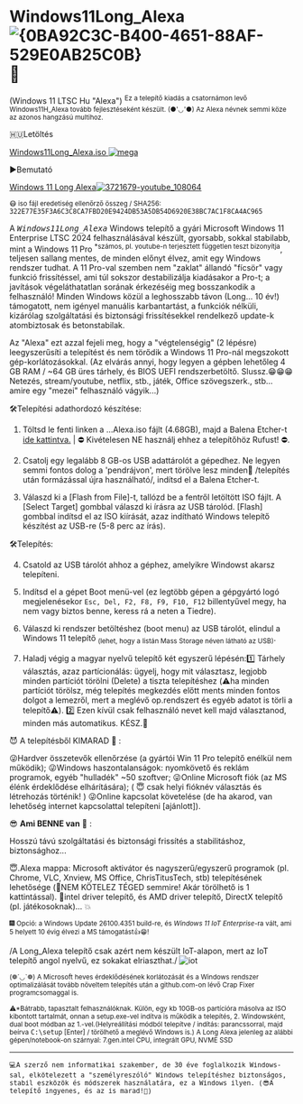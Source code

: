 # Windows11Long_Alexa![{0BA92C3C-B400-4651-88AF-529E0AB25C0B}](https://github.com/user-attachments/assets/07ee3eb5-eaa3-4350-887d-3a4e7aa77b15)🛟
(Windows 11 LTSC Hu "Alexa") 
<sup>Ez a telepítő kiadás a csatornámon levő Windows11H_Alexa tovább fejlesztéseként készült. (●'◡'●) Az Alexa névnek semmi köze az azonos hangzású multihoz.</sup>

🇭🇺Letöltés 

<a href="https://mega.nz/file/1IRyhIjb#yxWI9-Kp8kTr20mcY-SOENL4KkLg6_sSioQc-Q5f4e8" target="_blank">Windows11Long_Alexa.iso ![mega](https://github.com/user-attachments/assets/c4b28076-9177-45e7-817c-cb7323582bf2)</a>

▶️Bemutató

<a href="https://m.youtube.com/watch?v=Z-8IMalnQ2E" target="_blank">Windows 11 Long Alexa![3721679-youtube_108064](https://github.com/user-attachments/assets/64e3c576-240c-4fb0-a5ee-5a1bad9ea575)</a>


<sup>😷 iso fájl eredetiség ellenőrző összeg / SHA256:  <tt>322E77E35F3A6C3C8CA7FBD20E9424DB53A5DB54D6920E38BC7AC1F8CA4AC965</tt></sup>

A <tt>*Windows11Long_Alexa*</tt> Windows telepítő a gyári Microsoft Windows 11 Enterprise LTSC 2024 felhasználásával készült, gyorsabb, sokkal stabilabb, mint a Windows 11 Pro <sup>*számos, pl. youtube-n terjesztett független teszt bizonyítja</sup>, teljesen sallang mentes, de minden előnyt élvez, amit egy Windows rendszer tudhat. A 11 Pro-val szemben nem "zaklat" állandó "fícsör" vagy funkció frissítéssel, ami túl sokszor destabilizálja kiadásakor a Pro-t; a javítások végeláthatatlan sorának érkezéséig meg bosszankodik a felhasználó! 
Minden Windows közül a leghosszabb távon (Long... 10 év!) támogatott, nem igényel manuális karbantartást, a funkciók nélküli, kizárólag szolgáltatási és biztonsági frissítésekkel rendelkező update-k atombiztosak és betonstabilak.

Az "Alexa" ezt azzal fejeli meg, hogy a "végtelenségig" (2 lépésre) leegyszerűsíti a telepítést és nem törődik a Windows 11 Pro-nál megszokott gép-korlátozásokkal. (Az elvárás annyi, hogy legyen a gépben lehetőleg 4 GB RAM / ~64 GB üres tárhely, és BIOS UEFI rendszerbetöltő. Slussz.😁😁😁 Netezés, stream/youtube, netflix, stb., játék, Office szövegszerk., stb... amire egy "mezei" felhasználó vágyik...)

🛠️Telepítési adathordozó készítése:

1. Töltsd le fenti linken a ...Alexa.iso fájlt (4.68GB), majd a Balena Etcher-t  <a href="https://github.com/balena-io/etcher/releases/download/v2.1.0/balenaEtcher-2.1.0.Setup.exe">ide kattintva.</a>  | ⛔ Kivételesen NE használj ehhez a telepítőhöz Rufust! ⛔.

2. Csatolj egy legalább 8 GB-os USB adattárolót a gépedhez. Ne legyen semmi fontos dolog a 'pendrájvon', mert törölve lesz minden🚩 /telepítés után formázással újra használható/, indítsd el a Balena Etcher-t.

3. Válaszd ki a [Flash from File]-t, tallózd be a fentről letöltött ISO fájlt. A [Select Target] gombbal válaszd ki írásra az USB tárolód. [Flash] gombbal indítsd el az ISO kiírását, azaz indítható Windows telepítő készítést az USB-re (5-8 perc az írás).

🛠️Telepítés:

4. Csatold az USB tárolót ahhoz a géphez, amelyikre Windowst akarsz telepíteni.

5. Indítsd el a gépet Boot menü-vel (ez legtöbb gépen a gépgyártó logó megjelenésekor <code>Esc, Del, F2, F8, F9, F10, F12</code> billentyűvel megy, ha nem vagy biztos benne, keress rá a neten a Tiedre).

6. Válaszd ki rendszer betöltéshez (boot menu) az USB tárolót, elindul a Windows 11 telepítő <sub>(lehet, hogy a listán Mass Storage néven látható az USB)</sub>.

7. Haladj végig a magyar nyelvű telepítő két egyszerű lépésén:1️⃣ Tárhely választás, azaz partícionálás: ügyelj, hogy mit választasz, legjobb minden partíciót törölni (Delete) a tiszta telepítéshez (⚠️ha minden partíciót törölsz, még telepítés megkezdés előtt ments minden fontos dolgot a lemezről, mert a meglévő op.rendszert és egyéb adatot is törli a telepítő⚠️). 2️⃣ Ezen kívül csak felhasználó nevet kell majd választanod, minden más automatikus. KÉSZ.🔮

😈 A telepítésből KIMARAD 💩 :

😜Hardver összetevők ellenőrzése (a gyártói Win 11 Pro telepítő enélkül nem működik);
😜Windows haszontalanságok: nyomkövető és reklám programok, egyéb "hulladék" ~50 szoftver;
😜Online Microsoft fiók (az MS élénk érdeklődése elhárítására); ( 😇 csak helyi fióknév választás és létrehozás történik! )
😜Online kapcsolat követelése (de ha akarod, van lehetőség internet kapcsolattal telepíteni [ajánlott]).

😎 <b>Ami BENNE van</b> 👀 :

Hosszú távú szolgáltatási és biztonsági frissítés a stabilitáshoz, biztonsághoz...

😇.Alexa mappa: Microsoft aktivátor és nagyszerű/egyszerű programok (pl. Chrome, VLC, Xnview, MS Office, ChrisTitusTech, stb) telepítésének lehetősége (🥳NEM KÖTELEZ TÉGED semmire! Akár törölhető is 1 kattintással).
🥇intel driver telepítő, és AMD driver telepítő, DirectX telepítő (pl. játékosoknak)... 💥

<sub>🎆 Opció: a Windows Update 26100.4351 build-re, és <i>Windows 11 IoT Enterprise</i>-ra vált, ami 5 helyett 10 évig élvezi a MS támogatást👍😁!</sub>

/A Long_Alexa telepítő csak azért nem készült IoT-alapon, mert az IoT telepítő angol nyelvű, ez sokakat elriaszthat./ 
 ![iot](https://github.com/user-attachments/assets/73d5327f-9d72-4455-8000-437a496c7806)

<sub>(❁´◡`❁) A Microsoft heves érdeklődésének korlátozását és a Windows rendszer optimalizálását tovább növeltem telepítés után a github.com-on lévő Crap Fixer programcsomaggal is.</sub>

<sup>⚠*Bátrabb, tapasztalt felhasználóknak. Külön, egy kb 10GB-os partícióra másolva az ISO kibontott tartalmát, onnan a setup.exe-vel indítva is működik a telepítés, 2. Windowsként, dual boot módban az 1.-vel.(Helyreállítási módból telepítve / indítás: parancssorral, majd beírva <tt>C:\setup</tt> [Enter] / törölhető a meglévő Windows is.) A Long Alexa jelenleg az alábbi gépen/notebook-on szárnyal: 7.gen.intel CPU, integrált GPU, NVME SSD</sup>
<hr>
<tt><sub>💻A szerző nem informatikai szakember, de 30 éve foglalkozik Windows-sal, elkötelezett a "személyreszóló" Windows telepítéshez biztonságos, stabil eszközök és módszerek használatára, ez a Windows ilyen. (😎A telepítő ingyenes, és az is marad!💝)</sub></sub></tt>
